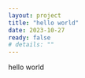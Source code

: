 ```yaml
---
layout: project
title: "hello world"
date: 2023-10-27
ready: false
# details: ""
---
```


hello world